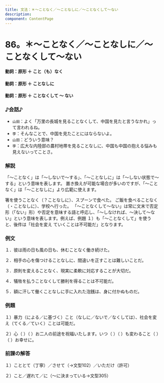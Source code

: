 ```yaml
---
title: 文法：＊～ことなく／～ことなしに／～ことなくして～ない
description:
component: ContentPage
---
```



# 86。＊～ことなく／～ことなしに／～ことなくして～ない
#### 動詞：原形 ＋ こと（も）なく
#### 動詞：原形 ＋ ことなしに
#### 動詞：原形 ＋ ことなくして ～ ない
### ♪会話♪
- `山田`：よく「万里の長城を見ることなくして、中国を見たと言うなかれ」って言われるね。
- `李`：そんなことで、中国を見たことにはならないよ。
- `山田`：どういう意味？
- `李`：広大な内陸部の農村地帯を見ることなしに、中国も中国の抱える悩みも見えないってことさ。
### 解説
「～ことなく」は「～しないで～する」、「～ことなしに」は「～しない状態で～する」という意味を表します。 置き換えが可能な場合が多いのですが、「～ことなく」は「～ことなしに」より広範に使えます。

箸を使うことなく（？ことなしに）、スプーンで食べた。 ご飯を食べることなく（・ことなしに）、学校へ行った。 「～ことなくして～ない」は常に文末で否定形（「ない」形）や否定を意味する語と呼応し、「～しなければ、～決して～ない」という意味を表します。例えば、例題 １）も「～ことなくして」を使うと、後件は「社会を変え ていくことは不可能だ」となります。

### 例文
１．彼は雨の日も風の日も、休むことなく働き続けた。

２．相手の心を傷つけることなしに、間違いを正すことは難しいことだ。

３．原則を変えることなく、現実に柔軟に対応することが大切だ。

４．犠牲を払うことなくして勝利を得ることは不可能だ。

５．額に汗して働くことなしに手に入れた泡銭は、身に付かぬものだ。
### 例題
１）暴力（による／に基づく）こと（なしに／ないで／なくしては）、社会を変え（てくる／ていく）ことは可能だ。

２）心（ ）（ ）お二人の前途を祝福いたします。いつ（ ）（ ）も変わること（ ）（ ）お幸せに。
### 前課の解答
１）こととて（丁寧）／させて（→文型102）／いただけ（許可）

２）こと／遅れて／に（～に決まっている→文型305）
